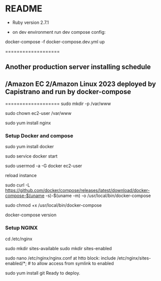 # README

* Ruby version 2.7.1

* on dev environment run dev compose config:

docker-compose -f docker-compose.dev.yml up

===================
## Another production server installing schedule
## /Amazon EC 2/Amazon Linux 2023 deployed by Capistrano and run by docker-compose
===================
sudo mkdir -p /var/www

sudo chown ec2-user /var/www

sudo yum install nginx

### Setup Docker and compose

sudo yum install docker

sudo service docker start

sudo usermod -a -G docker ec2-user

reload instance

sudo curl -L https://github.com/docker/compose/releases/latest/download/docker-compose-$(uname -s)-$(uname -m) -o /usr/local/bin/docker-compose

sudo chmod +x /usr/local/bin/docker-compose

docker-compose version
### Setup NGINX
cd /etc/nginx

sudo mkdir sites-available
sudo mkdir sites-enabled

sudo nano /etc/nginx/nginx.conf at htto block: include /etc/nginx/sites-enabled/*; # to allow access from symlink to enabled

sudo yum install git
Ready to deploy.
